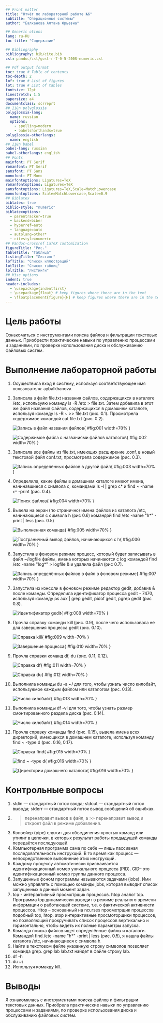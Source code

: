 ```yaml
---
## Front matter
title: "Отчёт по лабораторной работе №6"
subtitle: "Операционные системы"
author: "Балханова Алтана Юрьевна"

## Generic otions
lang: ru-RU
toc-title: "Содержание"

## Bibliography
bibliography: bib/cite.bib
csl: pandoc/csl/gost-r-7-0-5-2008-numeric.csl

## Pdf output format
toc: true # Table of contents
toc-depth: 2
lof: true # List of figures
lot: true # List of tables
fontsize: 12pt
linestretch: 1.5
papersize: a4
documentclass: scrreprt
## I18n polyglossia
polyglossia-lang:
  name: russian
  options:
	- spelling=modern
	- babelshorthands=true
polyglossia-otherlangs:
  name: english
## I18n babel
babel-lang: russian
babel-otherlangs: english
## Fonts
mainfont: PT Serif
romanfont: PT Serif
sansfont: PT Sans
monofont: PT Mono
mainfontoptions: Ligatures=TeX
romanfontoptions: Ligatures=TeX
sansfontoptions: Ligatures=TeX,Scale=MatchLowercase
monofontoptions: Scale=MatchLowercase,Scale=0.9
## Biblatex
biblatex: true
biblio-style: "numeric"
biblatexoptions:
  - parentracker=true
  - backend=biber
  - hyperref=auto
  - language=auto
  - autolang=other*
  - citestyle=numeric
## Pandoc-crossref LaTeX customization
figureTitle: "Рис."
tableTitle: "Таблица"
listingTitle: "Листинг"
lofTitle: "Список иллюстраций"
lotTitle: "Список таблиц"
lolTitle: "Листинги"
## Misc options
indent: true
header-includes:
  - \usepackage{indentfirst}
  - \usepackage{float} # keep figures where there are in the text
  - \floatplacement{figure}{H} # keep figures where there are in the text
---
```


# Цель работы

Ознакомиться с инструментами поиска файлов и фильтрации текстовых данных. Приобрести практические навыки по управлению процессами и заданиями, по проверке использования диска и обслуживанию файловых систем.

# Выполнение лабораторной работы

1. Осуществила вход в систему, используя соответствующее имя пользователя: aybalkhanova.
1. Записала в файл file.txt названия файлов, содержащихся в каталоге /etc, используяю команду ls -R /etc > file.txt. Затем добавила в этот же файл названия файлов, содержащихся в домашнем каталоге, используя команду ls -R ~ >> file.txt (рис. 0.1). Просмотрела содержимое командой cat file.txt (рис. 0.2).
	
	![Запись в файл названия файлов](image/Screenshot_1.png){ #fig:001 width=70% }
	
	![Содержимое файла с названиями файлов каталогов](image/Screenshot_2.png){ #fig:002 width=70% }
	
1. Записала все файлы из file.txt, имеющих расширение .conf, в новый текстовой файл conf.txt, просмотрела содержимое (рис. 0.3).
	
	![Запись определённых файлов в другой файл](image/Screenshot_3.png){ #fig:003 width=70% }
	
1. Определила, какие файлы в домашнем каталоге имеют имена, начинавшиеся с символа c, командами ls -l | grep c* и find ~ -name `c*` -print (рис. 0.4).
	
	![Поиск файлов](image/Screenshot_4.png){ #fig:004 width=70% }
	
1. Вывела на экран (по странично) имена файлов из каталога /etc, начинающиеся с символа h (рис 0.6) командой find /etc -name "h*" -print  | less (рис. 0.5)

	![Выполненная команда](image/Screenshot_6.png){ #fig:005 width=70% }
	
	![Постраничный вывод файлов, начинающихся с  h](image/Screenshot_5.png){ #fig:006 width=70% }

1. Запустила в фоновом режиме процесс, который будет записывать в файл ~/logfile файлы, имена которых начинаются с log командой find /etc -name "log*" > logfile & и удалила файл (рис 0.7).

	![Запись определённых файлов в файл в фоновом режиме](image/Screenshot_7.png){ #fig:007 width=70% }

1. Запустила из консоли в фоновом режиме редактор gedit, добавив & после команды. Определила идентификатор процесса gedit - 7470, используя команду ps aux | grep gedit, pidof gedit, pgrep gedit (рис 0.8).

	![Идентификатор gedit](image/Screenshot_8.png){ #fig:008 width=70% }

1. Прочла справку команды kill (рис. 0.9), после чего использовала её для завершения процесса gedit (рис. 0.10).

	![Справка kill](image/Screenshot_9.png){ #fig:009 width=70% }

	![Завершение процесса](image/Screenshot_10.png){ #fig:010 width=70% }
	
1. Прочла справки команд df, du (рис. 0.11, 0.12). 

	![Справка df](image/Screenshot_11.png){ #fig:011 width=70% }

	![Справка du](image/Screenshot_12.png){ #fig:012 width=70% }

1. Выполнила команды du -a ~/ для того, чтобы узнать число килобайт, используемое каждым файлом или каталогом (рис. 0.13). 

	![Число килобайт](image/Screenshot_13.png){ #fig:013 width=70% }
	
1. Выполнила команды df -vi для того, чтобы узнать размер смонтированного раздела диска (рис. 0.14).

	![Число килобайт](image/Screenshot_14.png){ #fig:014 width=70% }
	

1. Прочла справку команды find (рис. 0.15), вывела имена всех директорий, имеющихся в домашнем каталоге, используя команду find ~ -type d (рис. 0.16, 0.17).

	![Справка find](image/Screenshot_17.png){ #fig:015 width=70% }

	![find ~ -type d](image/Screenshot_16.png){ #fig:016 width=70% }
	
	![Директории домашнего каталога](image/Screenshot_15.png){ #fig:016 width=70% }

# Контрольные вопросы
1. stdin — стандартный поток ввода; stdout — стандартный поток вывода; stderr — стандартный поток вывод сообщений об ошибках.
1. > перенаправит вывод в файл, а >> перенаправит вывод и откроет файл в режиме добавления.
1. Конвейер (pipe) служит для объединения простых команд или утилит в цепочки, в которых результат работы предыдущей команды передаётся последующей.
1. Компьютерная программа сама по себе — лишь пассивная последовательность инструкций. В то время как процесс — непосредственное выполнение этих инструкций.
1. Каждому процессу автоматически присваивается идентификационный номер уникального процесса (PID). GID– это идентификационный номер группы данного процесса.
1. Запущенные фоном программы называются задачами (jobs). Ими можно управлять с помощью команды jobs, которая выводит список запущенных в данный момент задач.
1. top - интерактивный просмотрщик процессов. htop аналог top. Программа top динамически выводит в режиме реального времени информации о работающей системе, т.е. о фактической активности процессов. Htop – основанный на ncurses просмотрщик процессов подобный top, htop, atop интерактивные просмоторщики процессов, но позволяющий прокручивать список процессов вертикально и горизонтально, чтобы видеть их полные параметры запуска. 
1. Команда поиска файлов ищет определённые файлы и каталоги. Командой find /etc -name "h*" -print  | less (рис. 0.5), я нашла файлы каталога /etc, начинающиеся с символа h.
1. Найти в текстовом файле указанную строку символов позволяет команда grep. grep lab lab.txt найдет в файле строку lab.
1. df -h
1. du ~/
1. Используя комакду kill.

# Выводы

Я ознакомилась с инструментами поиска файлов и фильтрации текстовых данных. Приобрела практические навыки по управлению процессами и заданиями, по проверке использования диска и обслуживанию файловых систем.

